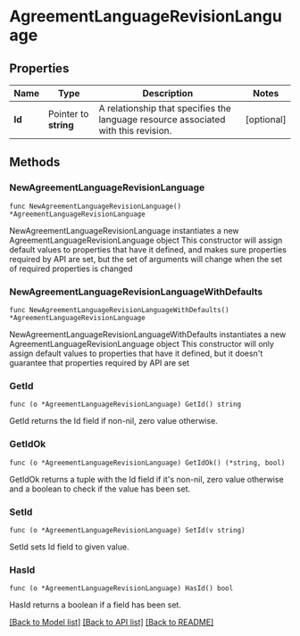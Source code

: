 # AgreementLanguageRevisionLanguage

## Properties

Name | Type | Description | Notes
------------ | ------------- | ------------- | -------------
**Id** | Pointer to **string** | A relationship that specifies the language resource associated with this revision. | [optional] 

## Methods

### NewAgreementLanguageRevisionLanguage

`func NewAgreementLanguageRevisionLanguage() *AgreementLanguageRevisionLanguage`

NewAgreementLanguageRevisionLanguage instantiates a new AgreementLanguageRevisionLanguage object
This constructor will assign default values to properties that have it defined,
and makes sure properties required by API are set, but the set of arguments
will change when the set of required properties is changed

### NewAgreementLanguageRevisionLanguageWithDefaults

`func NewAgreementLanguageRevisionLanguageWithDefaults() *AgreementLanguageRevisionLanguage`

NewAgreementLanguageRevisionLanguageWithDefaults instantiates a new AgreementLanguageRevisionLanguage object
This constructor will only assign default values to properties that have it defined,
but it doesn't guarantee that properties required by API are set

### GetId

`func (o *AgreementLanguageRevisionLanguage) GetId() string`

GetId returns the Id field if non-nil, zero value otherwise.

### GetIdOk

`func (o *AgreementLanguageRevisionLanguage) GetIdOk() (*string, bool)`

GetIdOk returns a tuple with the Id field if it's non-nil, zero value otherwise
and a boolean to check if the value has been set.

### SetId

`func (o *AgreementLanguageRevisionLanguage) SetId(v string)`

SetId sets Id field to given value.

### HasId

`func (o *AgreementLanguageRevisionLanguage) HasId() bool`

HasId returns a boolean if a field has been set.


[[Back to Model list]](../README.md#documentation-for-models) [[Back to API list]](../README.md#documentation-for-api-endpoints) [[Back to README]](../README.md)


